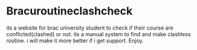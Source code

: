# Bracuroutineclashcheck
its a website for brac university student to check if their course are conflicted(clashed) or not. its a manual system to find and make clashless routine. i will make it more better if i get support. Enjoy.
